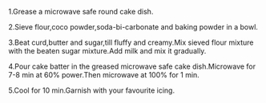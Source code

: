 1.Grease a microwave safe  round cake dish.

2.Sieve flour,coco powder,soda-bi-carbonate and baking powder in a bowl.

3.Beat curd,butter and sugar,till fluffy and creamy.Mix sieved flour mixture with the beaten sugar mixture.Add milk and mix it gradually.

4.Pour cake batter in the greased microwave safe cake dish.Microwave for 7-8 min at 60% power.Then microwave at 100% for 1 min.

5.Cool for 10 min.Garnish with your favourite icing.